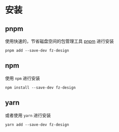 # 安装

## pnpm

使用快速的，节省磁盘空间的包管理工具 [pnpm](https://pnpm.io/zh) 进行安装

```shell
pnpm add --save-dev fz-design
```

## npm

使用 `npm` 进行安装

```shell
npm install --save-dev fz-design
```

## yarn

或者使用 `yarn` 进行安装

```shell
yarn add --save-dev fz-design
```
